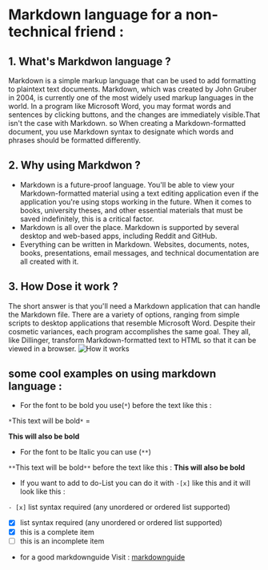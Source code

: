 # Markdown language for a non-technical friend :
## 1. What's Markdwon language ?
Markdown is a simple markup language that can be used to add formatting to plaintext text documents. Markdown, which was created by John Gruber in 2004, is currently one of the most widely used markup languages in the world.
In a program like Microsoft Word, you may format words and sentences by clicking buttons, and the changes are immediately visible.That isn't the case with Markdown. so When creating a Markdown-formatted document, you use Markdown syntax to designate which words and phrases should be formatted differently.
## 2. Why using Markdwon ?
* Markdown is a future-proof language. You'll be able to view your Markdown-formatted material using a text editing application even if the application you're using stops working in the future. When it comes to books, university theses, and other essential materials that must be saved indefinitely, this is a critical factor.
* Markdown is all over the place. Markdown is supported by several desktop and web-based apps, including Reddit and GitHub.
* Everything can be written in Markdown. Websites, documents, notes, books, presentations, email messages, and technical documentation are all created with it.
## 3. How Dose it work ?
The short answer is that you'll need a Markdown application that can handle the Markdown file. There are a variety of options, ranging from simple scripts to desktop applications that resemble Microsoft Word. Despite their cosmetic variances, each program accomplishes the same goal. They all, like Dillinger, transform Markdown-formatted text to HTML so that it can be viewed in a browser.
![How it works ](https://mdg.imgix.net/assets/images/markdown-flowchart.png?auto=format&fit=clip&q=40&w=1080)

## some cool examples on using markdown language :
* For the font to be bold you use(`*`) before the text like this :  

`*`This text will be bold`*` =

__This will also be bold__

* For the font to be Italic you can use (`**`)

`**`This text will be bold`**` before the text like this : 
__This will also be bold__

* If you want to add to do-List you can do it with `-[x]` like this and it will look like this : 

`- [x]` list syntax required (any unordered or ordered list supported)
- [x] list syntax required (any unordered or ordered list supported)
- [x] this is a complete item
- [ ] this is an incomplete item

* for a good markdownguide Visit : [markdownguide](https://www.markdownguide.org/)
